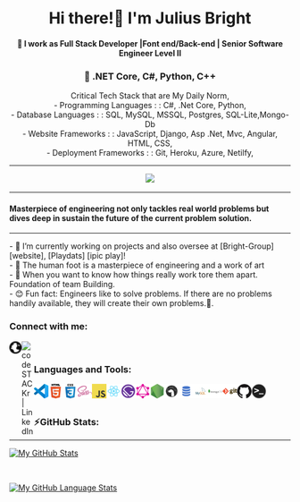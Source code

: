  <div align="center">
   <h1>Hi there!👋 I'm Julius Bright   </h1>
</div>

<div align="center">
 <h4>🦾 I work as Full Stack Developer |Font end/Back-end | Senior Software Engineer Level II</h4>
   <h3>🚀 .NET Core, C#, Python, C++ </h3>
     <p> Critical Tech Stack that are My Daily Norm,<br/>
        - Programming Languages : : C#, .Net Core, Python,<br/>
        - Database Languages : : SQL, MySQL, MSSQL, Postgres, SQL-Lite,Mongo-Db<br/>
        - Website Frameworks : : JavaScript, Django, Asp .Net, Mvc, Angular, HTML, CSS,<br/>
        - Deployment Frameworks : : Git, Heroku, Azure, Netilfy,<br/>
     </p>
 
<lord-icon
    src="https://cdn.lordicon.com/wxnxiano.json"
    trigger="loop"
    style="width:250px;height:250px">
</lord-icon>

   
</div>
<hr/>

<div align="center">
   <img src="https://github-profile-trophy.vercel.app/?username=JuliasBright&theme=flat&no-frame=true&margin-w=30&no-bg=true" />
</div>

<hr/>

<h4>Masterpiece of engineering not only tackles real world problems but dives deep in sustain the future of the current problem solution.</h4>
<hr/>
 -  🔭 I’m currently working on projects and also oversee at [Bright-Group][website], [Playdats] [ipic play]!<br/>
- 🌱 The human foot is a masterpiece of engineering and a work of art<br/>
- 👯 When you want to know how things really work tore them apart. Foundation of team Building.<br/>
- 😊 Fun fact: Engineers like to solve problems. If there are no problems handily available, they will create their own problems.🤣.<br/>

### Connect with me:

[<img align="left" alt="juliusbright.com" width="22px" color="white" src="https://raw.githubusercontent.com/iconic/open-iconic/master/svg/globe.svg" />][website]


[<img align="left" alt="codeSTACKr | LinkedIn" width="22px" src="https://cdn.jsdelivr.net/npm/simple-icons@v3/icons/linkedin.svg" />][linkedin]


<br />

### Languages and Tools:

<img align="left" alt="Visual Studio Code" width="26px" src="https://raw.githubusercontent.com/github/explore/80688e429a7d4ef2fca1e82350fe8e3517d3494d/topics/visual-studio-code/visual-studio-code.png" />
<img align="left" alt="HTML5" width="26px" src="https://raw.githubusercontent.com/github/explore/80688e429a7d4ef2fca1e82350fe8e3517d3494d/topics/html/html.png" />
<img align="left" alt="CSS3" width="26px" src="https://raw.githubusercontent.com/github/explore/80688e429a7d4ef2fca1e82350fe8e3517d3494d/topics/css/css.png" />
<img align="left" alt="Sass" width="26px" src="https://raw.githubusercontent.com/github/explore/80688e429a7d4ef2fca1e82350fe8e3517d3494d/topics/sass/sass.png" />
<img align="left" alt="JavaScript" width="26px" src="https://raw.githubusercontent.com/github/explore/80688e429a7d4ef2fca1e82350fe8e3517d3494d/topics/javascript/javascript.png" />
<img align="left" alt="React" width="26px" src="https://raw.githubusercontent.com/github/explore/80688e429a7d4ef2fca1e82350fe8e3517d3494d/topics/react/react.png" />
<img align="left" alt="Gatsby" width="26px" src="https://raw.githubusercontent.com/github/explore/e94815998e4e0713912fed477a1f346ec04c3da2/topics/gatsby/gatsby.png" />
<img align="left" alt="GraphQL" width="26px" src="https://raw.githubusercontent.com/github/explore/80688e429a7d4ef2fca1e82350fe8e3517d3494d/topics/graphql/graphql.png" />
<img align="left" alt="Node.js" width="26px" src="https://raw.githubusercontent.com/github/explore/80688e429a7d4ef2fca1e82350fe8e3517d3494d/topics/nodejs/nodejs.png" />
<img align="left" alt="Deno" width="26px" src="https://raw.githubusercontent.com/github/explore/361e2821e2dea67711cde99c9c40ed357061cf27/topics/deno/deno.png" />
<img align="left" alt="SQL" width="26px" src="https://raw.githubusercontent.com/github/explore/80688e429a7d4ef2fca1e82350fe8e3517d3494d/topics/sql/sql.png" />
<img align="left" alt="MySQL" width="26px" src="https://raw.githubusercontent.com/github/explore/80688e429a7d4ef2fca1e82350fe8e3517d3494d/topics/mysql/mysql.png" />
<img align="left" alt="MongoDB" width="26px" src="https://raw.githubusercontent.com/github/explore/80688e429a7d4ef2fca1e82350fe8e3517d3494d/topics/mongodb/mongodb.png" />
<img align="left" alt="Git" width="26px" src="https://raw.githubusercontent.com/github/explore/80688e429a7d4ef2fca1e82350fe8e3517d3494d/topics/git/git.png" />
<img align="left" alt="GitHub" width="26px" src="https://raw.githubusercontent.com/github/explore/78df643247d429f6cc873026c0622819ad797942/topics/github/github.png" />
<img align="left" alt="Terminal" width="26px" src="https://raw.githubusercontent.com/github/explore/80688e429a7d4ef2fca1e82350fe8e3517d3494d/topics/terminal/terminal.png" />


<br/>
<br/>

### :zap:GitHub Stats:

<hr/>

 [![My GitHub Stats](https://github-readme-stats.vercel.app/api/?username=JuliasBright&count_private=true&theme=tokyonight&showicons=true&include_all_commits=true&hide=contribs)]()

<br />

[![My GitHub Language Stats](https://github-readme-stats.vercel.app/api/top-langs/?username=JuliasBright&langs_count=5&theme=tokyonight&include_all_commits=true&hide=contribs)]()



[website]: https://juliusbright.com
[linkedin]: https://www.linkedin.com/in/julius-bright/
